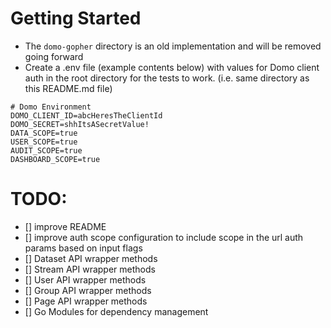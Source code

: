 # Getting Started
- The `domo-gopher` directory is an old implementation and will be removed going forward
- Create a .env file (example contents below) with values for Domo client auth in the root directory for the tests to work. (i.e. same directory as this README.md file)
```
# Domo Environment
DOMO_CLIENT_ID=abcHeresTheClientId
DOMO_SECRET=shhItsASecretValue!
DATA_SCOPE=true
USER_SCOPE=true
AUDIT_SCOPE=true
DASHBOARD_SCOPE=true
```

# TODO:
- [] improve README
- [] improve auth scope configuration to include scope in the url auth params based on input flags
- [] Dataset API wrapper methods
- [] Stream API wrapper methods
- [] User API wrapper methods
- [] Group API wrapper methods
- [] Page API wrapper methods
- [] Go Modules for dependency management

